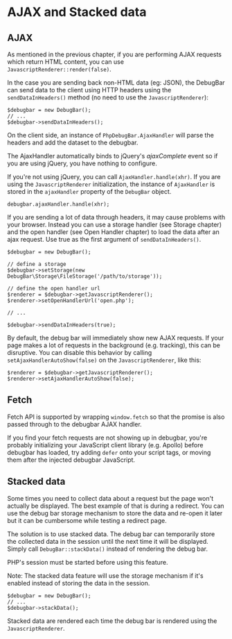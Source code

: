 # AJAX and Stacked data

## AJAX

As mentioned in the previous chapter, if you are performing AJAX requests
which return HTML content, you can use `JavascriptRenderer::render(false)`.

In the case you are sending back non-HTML data (eg: JSON), the DebugBar can
send data to the client using HTTP headers using the `sendDataInHeaders()` method
(no need to use the `JavascriptRenderer`):

    $debugbar = new DebugBar();
    // ...
    $debugbar->sendDataInHeaders();

On the client side, an instance of `PhpDebugBar.AjaxHandler` will
parse the headers and add the dataset to the debugbar.

The AjaxHandler automatically binds to jQuery's *ajaxComplete* event
so if you are using jQuery, you have nothing to configure.

If you're not using jQuery, you can call `AjaxHandler.handle(xhr)`.
If you are using the `JavascriptRenderer` initialization, the instance
of `AjaxHandler` is stored in the `ajaxHandler` property of the `DebugBar` object.

    debugbar.ajaxHandler.handle(xhr);

If you are sending a lot of data through headers, it may cause problems
with your browser. Instead you can use a storage handler (see Storage chapter)
and the open handler (see Open Handler chapter) to load the data after an ajax
request. Use true as the first argument of `sendDataInHeaders()`.

    $debugbar = new DebugBar();

    // define a storage
    $debugbar->setStorage(new DebugBar\Storage\FileStorage('/path/to/storage'));

    // define the open handler url
    $renderer = $debugbar->getJavascriptRenderer();
    $renderer->setOpenHandlerUrl('open.php');

    // ...

    $debugbar->sendDataInHeaders(true);

By default, the debug bar will immediately show new AJAX requests. If your page
makes a lot of requests in the background (e.g. tracking), this can be
disruptive. You can disable this behavior by calling
`setAjaxHandlerAutoShow(false)` on the `JavascriptRenderer`, like this:

    $renderer = $debugbar->getJavascriptRenderer();
    $renderer->setAjaxHandlerAutoShow(false);

## Fetch

Fetch API is supported by wrapping `window.fetch` so that the promise is also
passed through to the debugbar AJAX handler.

If you find your fetch requests are not showing up in debugbar, you're probably
initializing your JavaScript client library (e.g. Apollo) before debugbar has
loaded, try adding `defer` onto your script tags, or moving them after the
injected debugbar JavaScript.

## Stacked data

Some times you need to collect data about a request but the page won't actually
be displayed. The best example of that is during a redirect. You can use the
debug bar storage mechanism to store the data and re-open it later but it can
be cumbersome while testing a redirect page.


The solution is to use stacked data. The debug bar can temporarily store the
collected data in the session until the next time it will be displayed.
Simply call `DebugBar::stackData()` instead of rendering the debug bar.

PHP's session must be started before using this feature.

Note: The stacked data feature will use the storage mechanism if it's enabled
instead of storing the data in the session.

    $debugbar = new DebugBar();
    // ...
    $debugbar->stackData();

Stacked data are rendered each time the debug bar is rendered using the
`JavascriptRenderer`.

